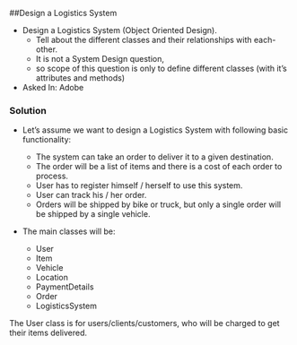 ##Design a Logistics System
- Design a Logistics System (Object Oriented Design). 
    - Tell about the different classes and their relationships with each-other. 
    - It is not a System Design question, 
    - so scope of this question is only to define different classes (with it’s attributes and methods)
- Asked In: Adobe

### Solution 
- Let’s assume we want to design a Logistics System with following basic functionality:
    - The system can take an order to deliver it to a given destination.
    - The order will be a list of items and there is a cost of each order to process.
    - User has to register himself / herself to use this system.
    - User can track his / her order.
    - Orders will be shipped by bike or truck, but only a single order will be shipped by a single vehicle.
    
- The main classes will be:
    - User
    - Item
    - Vehicle
    - Location
    - PaymentDetails
    - Order
    - LogisticsSystem

The User class is for users/clients/customers, who will be charged to get their items delivered.

